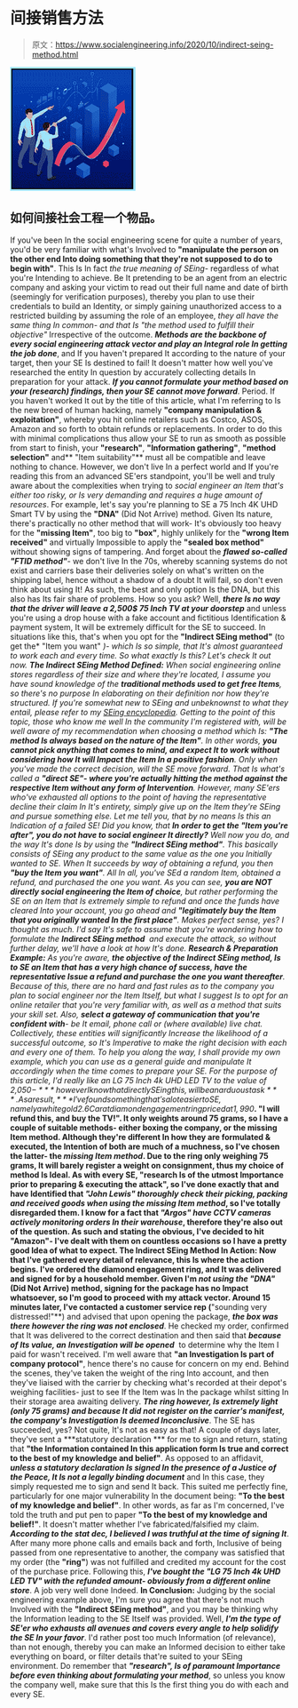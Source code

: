 # 间接销售方法

> 原文：<https://www.socialengineering.info/2020/10/indirect-seing-method.html>

[![](img/504c26cc222c8b9a02ce43d65129de6b.png)](https://1.bp.blogspot.com/-GUgrri7JEY4/X3A0a-Fm2LI/AAAAAAAAlHE/arUvqhoX9rwAe3io-rXvvlNOxsOVRMJLgCLcBGAsYHQ/s1600/Indirect%2BSEing%2BMethod.%2Bwww.socialengineersnet.jpg)

## **如何间接社会工程一个物品。**

If you've been In the social engineering scene for quite a number of years, you'd be very familiar with what's Involved to **"manipulate the person on the other end Into doing something that they're not supposed to do to begin with"**. This Is In fact *the true meaning of SEing*- regardless of what you're Intending to achieve. Be It pretending to be an agent from an electric company and asking your victim to read out their full name and date of birth (seemingly for verification purposes), thereby you plan to use their credentials to build an Identity, or simply gaining unauthorized access to a restricted building by assuming the role of an employee, *they all have the same thing In common- and that Is "the method used to fulfill their objective"* Irrespective of the outcome.
  ***Methods are the backbone of every social engineering attack vector and play an Integral role In getting the job done***, and If you haven't prepared It according to the nature of your target, then your SE Is destined to fail! It doesn't matter how well you've researched the entity In question by accurately collecting details In preparation for your attack. ***If you cannot formulate your method based on your (research) findings, then your SE cannot move forward***. Period. If you haven't worked It out by the title of this article, what I'm referring to Is the new breed of human hacking, namely **"company manipulation & exploitation"**, whereby you hit online retailers such as Costco, ASOS, Amazon and so forth to obtain refunds or replacements.
  In order to do this with minimal complications thus allow your SE to run as smooth as possible from start to finish, your **"research"**, **"Information gathering"**, **"method selection"** and** "Item suitability"** must all be compatible and leave nothing to chance. However, we don't live In a perfect world and If you're reading this from an advanced SE'ers standpoint, you'll be well and truly aware about the complexities when trying to *social engineer an Item that's either too risky, or Is very demanding and requires a huge amount of resources*. For example, let's say you're planning to SE a 75 Inch 4K UHD Smart TV by using the **"DNA"** (Did Not Arrive) method. Given Its nature, there's practically no other method that will work- It's obviously too heavy for the **"missing Item"**, too big to **"box"**, highly unlikely for the **"wrong Item received"** and virtually Impossible to apply the **"sealed box method"** without showing signs of tampering.
  And forget about the ***flawed so-called "FTID method"***- we don't live In the 70s, whereby scanning systems do not exist and carriers base their deliveries solely on what's written on the shipping label, hence without a shadow of a doubt It will fail, so don't even think about using It! As such, the best and only option Is the DNA, but this also has Its fair share of problems. How so you ask? Well, ***there Is no way that the driver will leave a 2,500$ 75 Inch TV at your doorstep*** and unless you're using a drop house with a fake account and fictitious Identification & payment system, It will be extremely difficult for the SE to succeed. In situations like this, that's when you opt for the **"Indirect SEing method"** (to get the* "Item you want" *)- which Is so simple, that It's almost guaranteed to work each and every time. So what exactly Is this? Let's check It out now.
  **The Indirect SEing Method Defined:**
  When social engineering online stores regardless of their size and where they're located, I assume you have sound knowledge of the ***traditional methods used to get free Items***, so there's no purpose In elaborating on their definition nor how they're structured. If you're somewhat new to SEing and unbeknownst to what they entail, please refer to my [SEing encyclopedia](https://www.socialengineers.net/2020/07/seing-encyclopedia.html). Getting to the point of this topic, those who know me well In the community I'm registered with, will be well aware of my recommendation when choosing a method which Is: **"The method Is always based on the nature of the Item"**. In other words, ***you cannot pick anything that comes to mind, and expect It to work without considering how It will Impact the Item In a positive fashion***. Only when you've made the correct decision, will the SE move forward.
  That Is what's called a ***"direct SE"- where you're actually hitting the method against the respective Item without any form of Intervention***. However, many SE'ers who've exhausted all options to the point of having the representative decline their claim In It's entirety, simply give up on the Item they're SEing and pursue something else. Let me tell you, that by no means Is this an Indication of a failed SE! Did you know, that ***In order to get the "Item you're after", you do not have to social engineer It directly?*** Well now you do, and the way It's done Is by using the **"Indirect SEing method"**. This basically consists of SEing any product to the same value as the one you Initially wanted to SE. When It succeeds by way of obtaining a refund, you then **"buy the Item you want"**.
  All In all, *you've SEd a random Item, obtained a refund, and purchased the one you want*. As you can see, ***you are NOT directly social engineering the Item of choice***, but rather performing the SE on an Item that Is extremely simple to refund and once the funds have cleared Into your account, you go ahead and **"legitimately buy the Item that you originally wanted In the first place"**. Makes perfect sense, yes? I thought as much. I'd say It's safe to assume that you're wondering how to formulate the ***Indirect SEing method***  and execute the attack, so without further delay, we'll have a look at how It's done.
  **Research & Preparation Example:**
  As you're aware, ***the objective of the Indirect SEing method, Is to SE an Item that has a very high chance of success, have the representative Issue a refund and purchase the one you want thereafter***. Because of this, there are no hard and fast rules as to the company you plan to social engineer nor the Item Itself, but what I suggest Is to opt for an online retailer that you're very familiar with, as well as a method that suits your skill set. Also, ***select a gateway of communication that you're confident with***- be It email, phone call or (where available) live chat. Collectively, these entities will significantly Increase the likelihood of a successful outcome, so It's Imperative to make the right decision with each and every one of them.
  To help you along the way, I shall provide my own example, which you can use as a general guide and manipulate It accordingly when the time comes to prepare your SE. For the purpose of this article, I'd really like an LG 75 Inch 4k UHD LED TV to the value of 2,050$- ***however I know that directly SEing this, will be an arduous task***. As a result, ***I've found something that's a lot easier to SE, namely a white gold 2.6 Carat diamond engagement ring priced at 1,990$***. **"I will refund this, and buy the TV!"**. It only weights around 75 grams, so I have a couple of suitable methods- either boxing the company, or the missing Item method. Although they're different In how they are formulated & executed, the Intention of both are much of a muchness, so I've chosen the latter- the ***missing Item method***.
  Due to the ring only weighing 75 grams, It will barely register a weight on consignment, thus my choice of method Is Ideal. As with every SE, **"research Is of the utmost Importance prior to preparing & executing the attack"**, so I've done exactly that and have Identified that ***"John Lewis" thoroughly check their picking, packing and received goods when using the missing Item method***, so I've totally disregarded them. I know for a fact that ***"Argos" have CCTV cameras actively monitoring orders In their warehouse***, therefore they're also out of the question. As such and stating the obvious, I've decided to hit **"Amazon"**- I've dealt with them on countless occasions so I have a pretty good Idea of what to expect.
  **The Indirect SEing Method In Action:**
  Now that I've gathered every detail of relevance, this Is where the action begins. I've ordered the diamond engagement ring, and It was delivered and signed for by a household member. Given I'm ***not using the "DNA"*** (Did Not Arrive) method, signing for the package has no Impact whatsoever, so I'm good to proceed with my attack vector. Around 15 minutes later, I've contacted a customer service rep (**"sounding very distressed!"**) and advised that upon opening the package, ***the box was there however the ring was not enclosed***. He checked my order, confirmed that It was delivered to the correct destination and then said that ***because of Its value, an*** ***Investigation will be opened***  to determine why the Item I paid for wasn't received. I'm well aware that **"an Investigation Is part of company protocol"**, hence there's no cause for concern on my end.
  Behind the scenes, they've taken the weight of the ring Into account, and then they've liaised with the carrier by checking what's recorded at their depot's weighing facilities- just to see If the Item was In the package whilst sitting In their storage area awaiting delivery. ***The ring however, Is extremely light (only 75 grams) and because It did not register on the carrier's manifest, the company's Investigation Is deemed Inconclusive***. The SE has succeeded, yes? Not quite, It's not as easy as that! A couple of days later, they've sent a ***statutory declaration *** for me to sign and return, stating that **"the Information contained In this application form Is true and correct to the best of my knowledge and belief"**.
  As opposed to an affidavit, ***unless a statutory declaration Is signed In the presence of a Justice of the Peace, It Is not a legally binding document*** and In this case, they simply requested me to sign and send It back. This suited me perfectly fine, particularly for one major vulnerability In the document being: **"To the best of my knowledge and belief"**. In other words, as far as I'm concerned, I've told the truth and put pen to paper **"To the best of my knowledge and belief!"**. It doesn't matter whether I've fabricated/falsified my claim. ***According to the stat dec, I believed I was truthful at the time of signing It***. After many more phone calls and emails back and forth, Inclusive of being passed from one representative to another, the company was satisfied that my order (the **"ring"**) was not fulfilled and credited my account for the cost of the purchase price. Following this, ***I've bought the "LG 75 Inch 4k UHD LED TV" with the refunded amount- obviously from a different online store***. A job very well done Indeed.
  **In Conclusion:**
  Judging by the social engineering example above, I'm sure you agree that there's not much Involved with the **"Indirect SEing method"**, and you may be thinking why the Information leading to the SE Itself was provided. Well, ***I'm the type of SE'er who exhausts all avenues and covers every angle to help solidify the SE In your favor***. I'd rather post too much Information (of relevance), than not enough, thereby you can make an Informed decision to either take everything on board, or filter details that're suited to your SEing environment. Do remember that ***"research", Is of paramount Importance before even thinking about formulating your method***, so unless you know the company well, make sure that this Is the first thing you do with each and every SE.